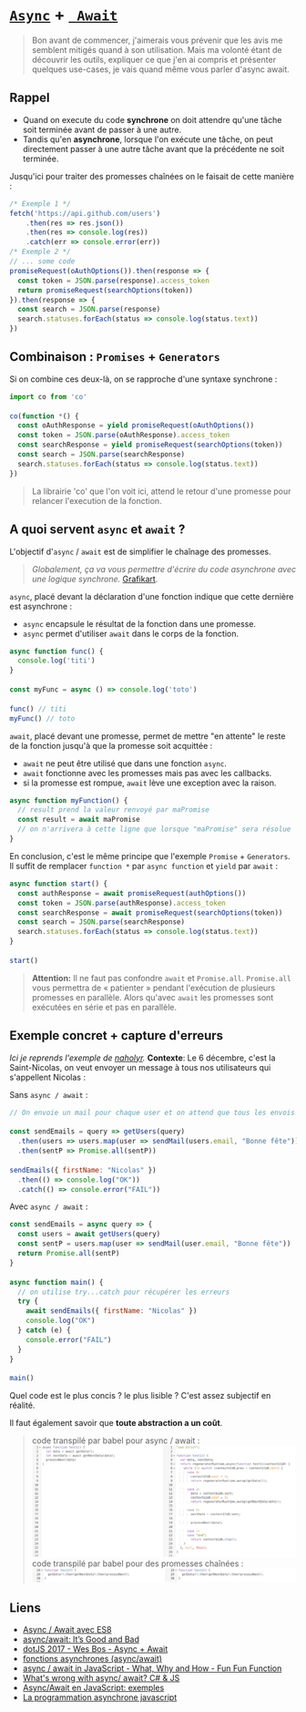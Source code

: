 # [`Async`](https://developer.mozilla.org/fr/docs/Web/JavaScript/Reference/Instructions/async_function) + [` Await`](https://developer.mozilla.org/fr/docs/Web/JavaScript/Reference/Op%C3%A9rateurs/await)

>Bon avant de commencer, j'aimerais vous prévenir que les avis me semblent mitigés quand à son utilisation. Mais ma volonté étant de découvrir les outils, expliquer ce que j'en ai compris et présenter quelques use-cases, je vais quand même vous parler d'async await.

## Rappel

- Quand on execute du code **synchrone** on doit attendre qu'une tâche soit terminée avant de passer à une autre. 
- Tandis qu'en **asynchrone**, lorsque l'on exécute une tâche, on peut directement passer à une autre tâche avant que la précédente ne soit terminée.

Jusqu'ici pour traiter des promesses chaînées on le faisait de cette manière :
```js
/* Exemple 1 */
fetch('https://api.github.com/users')
    .then(res => res.json())
    .then(res => console.log(res))
    .catch(err => console.error(err))
/* Exemple 2 */
// ... some code
promiseRequest(oAuthOptions()).then(response => {
  const token = JSON.parse(response).access_token
  return promiseRequest(searchOptions(token))
}).then(response => {
  const search = JSON.parse(response)
  search.statuses.forEach(status => console.log(status.text))
})
```

## Combinaison : `Promises` + `Generators`

Si on combine ces deux-là, on se rapproche d'une syntaxe synchrone :
```js
import co from 'co'

co(function *() {
  const oAuthResponse = yield promiseRequest(oAuthOptions())
  const token = JSON.parse(oAuthResponse).access_token
  const searchResponse = yield promiseRequest(searchOptions(token))
  const search = JSON.parse(searchResponse)
  search.statuses.forEach(status => console.log(status.text))
})
```
>La librairie 'co' que l'on voit ici, attend le retour d'une promesse pour relancer l'execution de la fonction.

## A quoi servent `async` et `await` ?

L'objectif d'`async` / `await` est de simplifier le chaînage des promesses.
> *Globalement, ça va vous permettre d'écrire du code asynchrone avec une logique synchrone.* [Grafikart](https://www.youtube.com/watch?v=uUZxHkcidps&t=20m52s).

`async`, placé devant la déclaration d'une fonction indique que cette dernière est asynchrone :
- `async` encapsule le résultat de la fonction dans une promesse.
- `async` permet d'utiliser `await` dans le corps de la fonction.

```js
async function func() {
  console.log('titi')
}

const myFunc = async () => console.log('toto')

func() // titi
myFunc() // toto
```

`await`, placé devant une promesse, permet de mettre "en attente" le reste de la fonction jusqu'à que la promesse soit acquittée :
- `await` ne peut être utilisé que dans une fonction `async`.
- `await` fonctionne avec les promesses mais pas avec les callbacks.
- si la promesse est rompue, `await` lève une exception avec la raison.

```js 
async function myFunction() {
  // result prend la valeur renvoyé par maPromise
  const result = await maPromise
  // on n'arrivera à cette ligne que lorsque "maPromise" sera résolue
}
```

En conclusion, c'est le même principe que l'exemple `Promise` + `Generators`. 
Il suffit de remplacer `function *` par `async function` et `yield` par `await` :
```js
async function start() {
  const authResponse = await promiseRequest(authOptions())
  const token = JSON.parse(authResponse).access_token
  const searchResponse = await promiseRequest(searchOptions(token))
  const search = JSON.parse(searchResponse)
  search.statuses.forEach(status => console.log(status.text))
}

start()
```

>**Attention:** Il ne faut pas confondre `await` et `Promise.all`. `Promise.all` vous permettra de « patienter » pendant l'exécution de plusieurs promesses en parallèle. Alors qu'avec `await` les promesses sont exécutées en série et pas en parallèle.

## Exemple concret + capture d'erreurs

*Ici je reprends l'exemple de [naholyr](http://putaindecode.io/fr/articles/js/es2016/async-await/).*
**Contexte**: Le 6 décembre, c'est la Saint-Nicolas, on veut envoyer un message à tous nos utilisateurs qui s'appellent Nicolas :

Sans `async / await` :
```js
// On envoie un mail pour chaque user et on attend que tous les envois soient résolus

const sendEmails = query => getUsers(query)
  .then(users => users.map(user => sendMail(users.email, "Bonne fête")))
  .then(sentP => Promise.all(sentP))

sendEmails({ firstName: "Nicolas" })
  .then(() => console.log("OK"))
  .catch(() => console.error("FAIL"))
```

Avec `async / await` :
```js
const sendEmails = async query => {
  const users = await getUsers(query)
  const sentP = users.map(user => sendMail(user.email, "Bonne fête"))
  return Promise.all(sentP)
}

async function main() {
  // on utilise try...catch pour récupérer les erreurs
  try {
    await sendEmails({ firstName: "Nicolas" })
    console.log("OK")
  } catch (e) {
    console.error("FAIL")
  }
}

main()
```

Quel code est le plus concis ? le plus lisible ? C'est assez subjectif en réalité. 

Il faut également savoir que **toute abstraction a un coût**.

>code transpilé par babel pour async / await :
![async-transpiled](async-transpiled.png)
>code transpilé par babel pour des promesses chaînées :
![promise-transpiled](promise-transpiled.png)

## Liens

- [Async / Await avec ES8](https://www.smooth-code.com/articles/javascript-async-await)
- [async/await: It’s Good and Bad](https://medium.com/@benlesh/async-await-it-s-good-and-bad-15cf121ade40)
- [dotJS 2017 - Wes Bos - Async + Await](https://www.youtube.com/watch?v=9YkUCxvaLEk)
- [fonctions asynchrones (async/await)](http://putaindecode.io/fr/articles/js/es2016/async-await/)
- [async / await in JavaScript - What, Why and How - Fun Fun Function](https://www.youtube.com/watch?v=568g8hxJJp4)
- [What's wrong with async/ await? C# & JS](https://joashc.github.io/posts/2016-06-10-async-await.html)
- [Async/Await en JavaScript: exemples](https://www.xul.fr/ecmascript/async-await.php)
- [La programmation asynchrone javascript](https://www.itrust.fr/la-programmation-asynchrone-javascript/)
